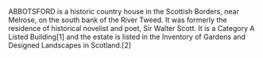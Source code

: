 ABBOTSFORD is a historic country house in the Scottish Borders, near Melrose, on the south bank of the River Tweed. It was formerly the residence of historical novelist and poet, Sir Walter Scott. It is a Category A Listed Building[1] and the estate is listed in the Inventory of Gardens and Designed Landscapes in Scotland.[2]
